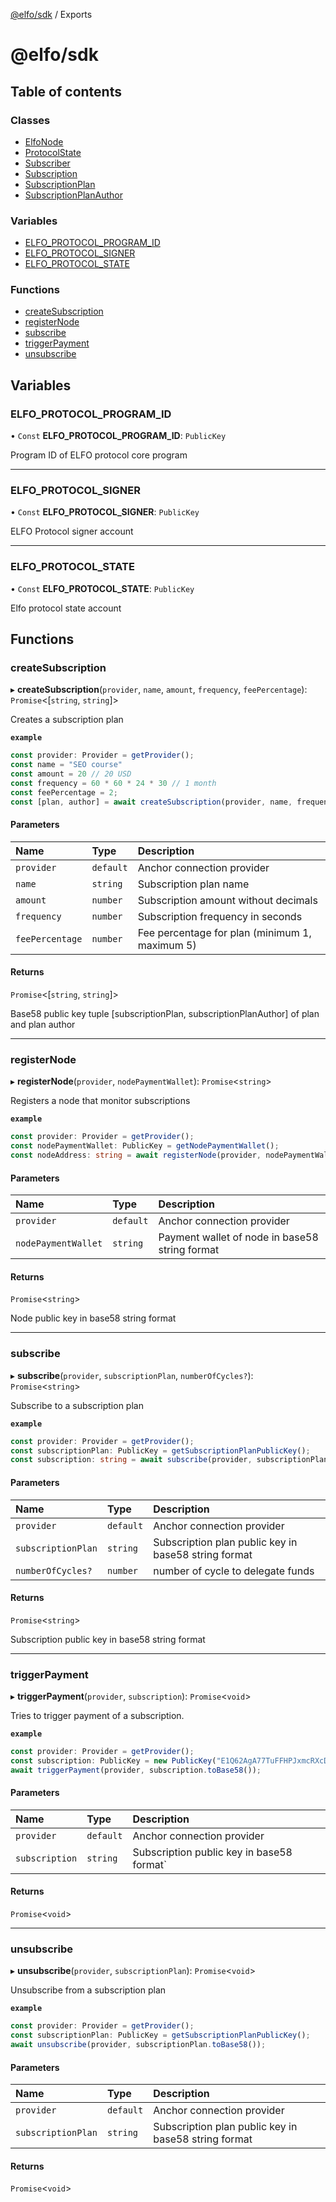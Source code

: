 [@elfo/sdk](README.md) / Exports

# @elfo/sdk

## Table of contents

### Classes

- [ElfoNode](classes/ElfoNode.md)
- [ProtocolState](classes/ProtocolState.md)
- [Subscriber](classes/Subscriber.md)
- [Subscription](classes/Subscription.md)
- [SubscriptionPlan](classes/SubscriptionPlan.md)
- [SubscriptionPlanAuthor](classes/SubscriptionPlanAuthor.md)

### Variables

- [ELFO\_PROTOCOL\_PROGRAM\_ID](modules.md#elfo_protocol_program_id)
- [ELFO\_PROTOCOL\_SIGNER](modules.md#elfo_protocol_signer)
- [ELFO\_PROTOCOL\_STATE](modules.md#elfo_protocol_state)

### Functions

- [createSubscription](modules.md#createsubscription)
- [registerNode](modules.md#registernode)
- [subscribe](modules.md#subscribe)
- [triggerPayment](modules.md#triggerpayment)
- [unsubscribe](modules.md#unsubscribe)

## Variables

### ELFO\_PROTOCOL\_PROGRAM\_ID

• `Const` **ELFO\_PROTOCOL\_PROGRAM\_ID**: `PublicKey`

Program ID of ELFO protocol core program

___

### ELFO\_PROTOCOL\_SIGNER

• `Const` **ELFO\_PROTOCOL\_SIGNER**: `PublicKey`

 ELFO Protocol signer account

___

### ELFO\_PROTOCOL\_STATE

• `Const` **ELFO\_PROTOCOL\_STATE**: `PublicKey`

 Elfo protocol state account

## Functions

### createSubscription

▸ **createSubscription**(`provider`, `name`, `amount`, `frequency`, `feePercentage`): `Promise`<[`string`, `string`]\>

Creates a subscription plan

**`example`**
```typescript
const provider: Provider = getProvider();
const name = "SEO course"
const amount = 20 // 20 USD
const frequency = 60 * 60 * 24 * 30 // 1 month
const feePercentage = 2;
const [plan, author] = await createSubscription(provider, name, frequency, feePercentage);
```

#### Parameters

| Name | Type | Description |
| :------ | :------ | :------ |
| `provider` | `default` | Anchor connection provider |
| `name` | `string` | Subscription plan name |
| `amount` | `number` | Subscription amount without decimals |
| `frequency` | `number` | Subscription frequency in seconds |
| `feePercentage` | `number` | Fee percentage for plan (minimum 1, maximum 5) |

#### Returns

`Promise`<[`string`, `string`]\>

Base58 public key tuple [subscriptionPlan, subscriptionPlanAuthor] of plan and plan author

___

### registerNode

▸ **registerNode**(`provider`, `nodePaymentWallet`): `Promise`<`string`\>

Registers a node that monitor subscriptions

**`example`**
```typescript
const provider: Provider = getProvider();
const nodePaymentWallet: PublicKey = getNodePaymentWallet();
const nodeAddress: string = await registerNode(provider, nodePaymentWallet.toBase58());
```

#### Parameters

| Name | Type | Description |
| :------ | :------ | :------ |
| `provider` | `default` | Anchor connection provider |
| `nodePaymentWallet` | `string` | Payment wallet of node in base58 string format |

#### Returns

`Promise`<`string`\>

Node public key in base58 string format

___

### subscribe

▸ **subscribe**(`provider`, `subscriptionPlan`, `numberOfCycles?`): `Promise`<`string`\>

Subscribe to a subscription plan

**`example`**
```typescript
const provider: Provider = getProvider();
const subscriptionPlan: PublicKey = getSubscriptionPlanPublicKey();
const subscription: string = await subscribe(provider, subscriptionPlan.toBase58());
```

#### Parameters

| Name | Type | Description |
| :------ | :------ | :------ |
| `provider` | `default` | Anchor connection provider |
| `subscriptionPlan` | `string` | Subscription plan public key in base58 string format |
| `numberOfCycles?` | `number` | number of cycle to delegate funds |

#### Returns

`Promise`<`string`\>

Subscription public key in base58 string format

___

### triggerPayment

▸ **triggerPayment**(`provider`, `subscription`): `Promise`<`void`\>

Tries to trigger payment of a subscription.

**`example`**
```typescript
const provider: Provider = getProvider();
const subscription: PublicKey = new PublicKey("E1Q62AgA77TuFFHPJxmcRXcD2tgsSsMEwEL3kxd17MfA");
await triggerPayment(provider, subscription.toBase58());
```

#### Parameters

| Name | Type | Description |
| :------ | :------ | :------ |
| `provider` | `default` | Anchor connection provider |
| `subscription` | `string` | Subscription public key in base58 format` |

#### Returns

`Promise`<`void`\>

___

### unsubscribe

▸ **unsubscribe**(`provider`, `subscriptionPlan`): `Promise`<`void`\>

Unsubscribe from a subscription plan

**`example`**
```typescript
const provider: Provider = getProvider();
const subscriptionPlan: PublicKey = getSubscriptionPlanPublicKey();
await unsubscribe(provider, subscriptionPlan.toBase58());
```

#### Parameters

| Name | Type | Description |
| :------ | :------ | :------ |
| `provider` | `default` | Anchor connection provider |
| `subscriptionPlan` | `string` | Subscription plan public key in base58 string format |

#### Returns

`Promise`<`void`\>
